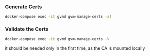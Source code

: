 ### Generate Certs
```bash
docker-compose exec -it gvmd gvm-manage-certs -af
```

### Validate the Certs
```bash
docker-compose exec -it gvmd gvm-manage-certs -V
```

it should be needed only in the first time, as the CA is mounted locally

